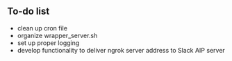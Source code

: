 ## To-do list
 * clean up cron file
 * organize wrapper_server.sh
 * set up proper logging
 * develop functionality to deliver ngrok server address to Slack AIP server
 